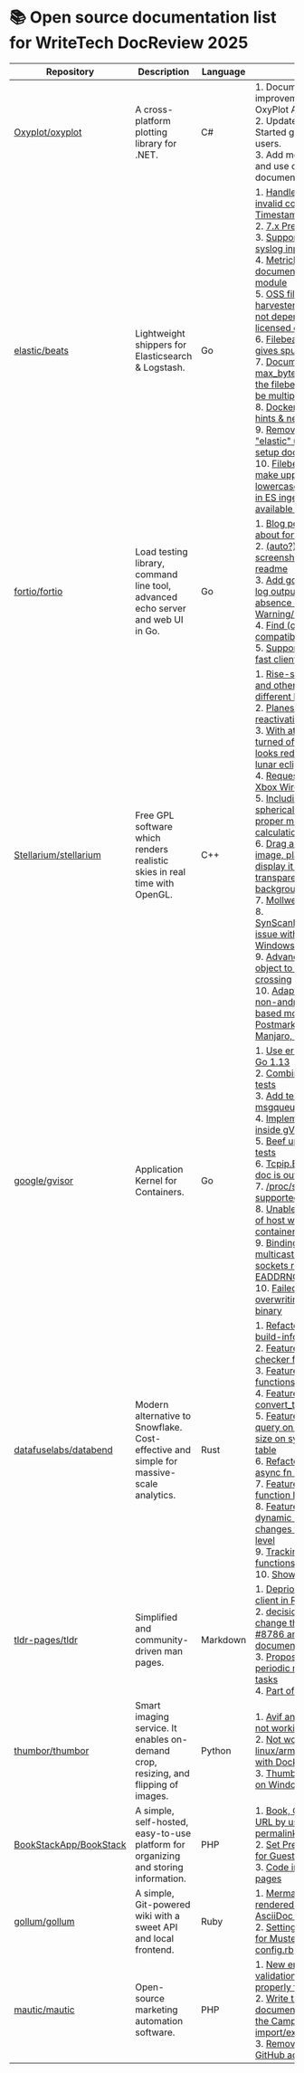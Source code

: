 # 📚 Open source documentation list for WriteTech DocReview 2025

| **Repository**                               | **Description**                        | **Language**                       | **Issues**                      |
|----------------------------------------------|----------------------------------------|------------------------------------|---------------------------------|
| [Oxyplot/oxyplot](https://github.com/oxyplot/oxyplot)| A cross-platform plotting library for .NET. | C#                    | 1. Documentation improvements for the OxyPlot API. <br> 2. Update the Getting Started guide for new users. <br> 3. Add more examples and use cases to the documentation.|
| [elastic/beats](https://github.com/elastic/beats) | Lightweight shippers for Elasticsearch & Logstash. | Go | 1. [Handle K8s events with invalid count or invalid Timestamps](https://github.com/elastic/beats/issues/31126)<br> 2. [7.x Prefer hot data tiers](https://github.com/elastic/beats/issues/30411)<br> 3. [Support multiline in syslog input](https://github.com/elastic/beats/issues/7594)<br> 4. [Metricbeat - Missing documentation in SQL module](https://github.com/elastic/beats/issues/18743)<br> 5. [OSS filebeat harvester_test.go should not depend on Elastic-licensed code](https://github.com/elastic/beats/issues/40293)<br> 6. [Filebeat setup check gives spurious ILM error](https://github.com/elastic/beats/issues/16336)<br> 7. [Document that the max_bytes configured for the filebeat log input may be multiplied by 4](https://github.com/elastic/beats/issues/31984)<br> 8. [Docker autodiscover hints & networks](https://github.com/elastic/beats/issues/8498)<br> 9. [Remove mention of "elastic" user in cloud setup docs](https://github.com/elastic/beats/issues/29862)<br> 10. [Filebeat Processors - make uppercase and lowercase processors (as in ES ingest nodes) available to filebeat](https://github.com/elastic/beats/issues/22254) |
| [fortio/fortio](https://github.com/fortio/fortio) | Load testing library, command line tool, advanced echo server and web UI in Go. | Go | 1. [Blog post(s)/article about fortio (features)](https://github.com/fortio/fortio/issues/266) <br> 2. [(auto?)update the screenshots in the readme](https://github.com/fortio/fortio/issues/154) <br> 3. [Add golden copies of log output (presence and absence of Warning/Errors) for tests](https://github.com/fortio/fortio/issues/295) <br> 4. [Find (or write?) HTTP compatibility tests](https://github.com/fortio/fortio/issues/38) <br> 5. [Support HTTP proxy for fast client too](https://github.com/fortio/fortio/issues/318) <br> |
| [Stellarium/stellarium](https://github.com/Stellarium/stellarium) | Free GPL software which renders realistic skies in real time with OpenGL. | C++ | 1. [Rise-set of Sun, Moon and other sky objects in different height of places](https://github.com/Stellarium/stellarium/issues/3212)<br> 2. [Planes plugin reactivation](https://github.com/Stellarium/stellarium/issues/3891)<br> 3. [With atmosphere turned off, Moon still looks red during total lunar eclipse](https://github.com/Stellarium/stellarium/issues/3218)<br> 4. [Request support for Xbox Wireless Controller](https://github.com/Stellarium/stellarium/issues/3323)<br> 5. [Including conversion of spherical plane into star's proper motion calculations](https://github.com/Stellarium/stellarium/issues/3108)<br> 6. [Drag and drop an image, platesolve it and display it with variable transparency above background](https://github.com/Stellarium/stellarium/issues/3170)<br> 7. [Mollweide Projection](https://github.com/Stellarium/stellarium/issues/3895)<br> 8. [SynScanMobile.Telescope issue with V24.1qt6 on Windows v22H2](https://github.com/Stellarium/stellarium/issues/3773)<br> 9. [Advance selected object to next az/alt crossing](https://github.com/Stellarium/stellarium/issues/3737)<br> 10. [Adapt Stellarium to non-android/non-AOSP-based mobile devices? Postmarket, UbuntuTouch, Manjaro, Maemo...](https://github.com/Stellarium/stellarium/issues/3850) |
| [google/gvisor](https://github.com/google/gvisor) | Application Kernel for Containers. | Go | 1. [Use error wrapping in Go 1.13](https://github.com/google/gvisor/issues/2270)<br> 2. [Combine similar syscall tests](https://github.com/google/gvisor/issues/1640)<br> 3. [Add tests for msgqueue.go](https://github.com/google/gvisor/issues/8872)<br> 4. [Implement /dev/kmsg inside gVisor](https://github.com/google/gvisor/issues/2290)<br> 5. [Beef up write syscall tests](https://github.com/google/gvisor/issues/2370)<br> 6. [Tcpip.Endpoint.Write() doc is out of date](https://github.com/google/gvisor/issues/6024)<br> 7. [/proc/sys/net/ipv6 not supported](https://github.com/google/gvisor/issues/5745)<br> 8. [Unable to get hostname of host when running container with --uts=host](https://github.com/google/gvisor/issues/7995)<br> 9. [Binding to IPv6 multicast from ICMPv6 sockets returns EADDRNOTAVAIL](https://github.com/google/gvisor/issues/5960)<br> 10. [Failed to stop overwriting a running binary](https://github.com/google/gvisor/issues/1005) |
| [datafuselabs/databend](https://github.com/datafuselabs/databend) | Modern alternative to Snowflake. Cost-effective and simple for massive-scale analytics. | Rust | 1. [Refactor: Try using build-info](https://github.com/datafuselabs/databend/issues/9874) <br> 2. [Feature: Add type checker for sqlglogictest](https://github.com/datafuselabs/databend/issues/9647)<br> 3. [Feature: Support map functions](https://github.com/datafuselabs/databend/issues/15295)<br> 4. [Feature: Function about convert_timezone](https://github.com/datafuselabs/databend/issues/16177)<br> 5. [Feature: Allow user to query on spilled storage size on system.query_log table](https://github.com/datafuselabs/databend/issues/15269)<br> 6. [Refactor: Use native async fn in trait syntax](https://github.com/datafuselabs/databend/issues/12201)<br> 7. [Feature: Add list function like duckdb](https://github.com/datafuselabs/databend/issues/10497)<br> 8. [Feature: Support dynamic log level changes for the query level](https://github.com/datafuselabs/databend/issues/15469)<br> 9. [Tracking: Re-org the functions doc](https://github.com/datafuselabs/databend/issues/10029)<br> 10. [Show variables](https://github.com/datafuselabs/databend/issues/16274) |
| [tldr-pages/tldr](https://github.com/tldr-pages/tldr) | Simplified and community-driven man pages. | Markdown | 1. [Deprioritize the node client in README.md](https://github.com/tldr-pages/tldr/issues/16229) <br> 2. [decision/docs: keep or change the approach for #8786 and #7596 and document this](https://github.com/tldr-pages/tldr/issues/12316) <br> 3. [Proposal: document all periodic maintenance tasks](https://github.com/tldr-pages/tldr/issues/12291) <br> 4. [Part of set-of-tools](https://github.com/tldr-pages/tldr/issues/11969) |
| [thumbor/thumbor](https://github.com/thumbor/thumbor) | Smart imaging service. It enables on-demand crop, resizing, and flipping of images. | Python | 1. [Avif and autorotation not working properly](https://github.com/thumbor/thumbor/issues/1716) <br> 2. [Not working in linux/arm64 based vm with Docker](https://github.com/thumbor/thumbor/issues/1697) <br> 3. [Thumbor not working on Windows 11](https://github.com/thumbor/thumbor/issues/1684) |
| [BookStackApp/BookStack](https://github.com/BookStackApp/BookStack) | A simple, self-hosted, easy-to-use platform for organizing and storing information. | PHP | 1. [Book, Chapter, Page URL by using id instead of permalink](https://github.com/BookStackApp/BookStack/issues/5635) <br> 2. [Set Preferred Language for Guest Users](https://github.com/BookStackApp/BookStack/issues/5632) <br> 3. [Code instead of wiki pages](https://github.com/BookStackApp/BookStack/issues/5628) |
| [gollum/gollum](https://github.com/gollum/gollum) | A simple, Git-powered wiki with a sweet API and local frontend. | Ruby | 1. [Mermaid Diagram not rendered properly for AsciiDoc docs](https://github.com/gollum/gollum/issues/2104) <br> 2. [Setting check_anchors for Mustermann in config.rb](https://github.com/gollum/gollum/issues/2097) <br> |
| [mautic/mautic](https://github.com/mautic/mautic) | Open-source marketing automation software. | PHP | 1. [New email form validation is not firing properly for field Subject](https://github.com/mautic/mautic/issues/14989) <br> 2. [Write the documentation to support the Campaign import/export features](https://github.com/mautic/developer-documentation-new/issues/239) <br> 3. [Remove auto-merge GitHub actions](https://github.com/mautic/developer-documentation-new/issues/179) |